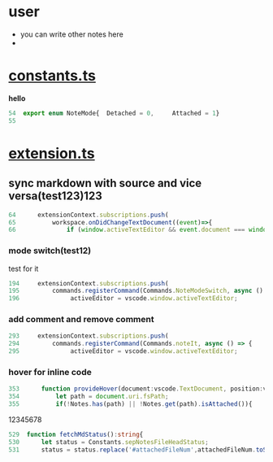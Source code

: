 <!-- generated by vscode plugin [separable notes](https://github.com/hashhashu/separable-notes)  
attachedFileNum:2    detachedFileNum:8    refreshTime:2024/5/3  15:24:57  
-->  
  
# user
* you can write other notes here
* 

# [constants.ts](d:\extra\github\separable-notes\src\constants\constants.ts)  
**hello**
```ts
54  export enum NoteMode{  Detached = 0,     Attached = 1}
55  
```
  
  
# [extension.ts](d:\extra\github\separable-notes\src\extension.ts)  
## sync markdown with source and vice versa(**test123**)123
```ts
64      extensionContext.subscriptions.push(
65          workspace.onDidChangeTextDocument((event)=>{
66              if (window.activeTextEditor && event.document === window.activeTextEditor.document) {
```
### mode switch(**test12**)
test  for it
```ts
194  	extensionContext.subscriptions.push(
195  		commands.registerCommand(Commands.NoteModeSwitch, async () => {
196              activeEditor = vscode.window.activeTextEditor;
```
### add comment and remove comment
```ts
293  	extensionContext.subscriptions.push(
294  		commands.registerCommand(Commands.noteIt, async () => {
295              activeEditor = vscode.window.activeTextEditor;
```
### hover for inline code
```ts
353      function provideHover(document:vscode.TextDocument, position:vscode.Position, token){
354          let path = document.uri.fsPath;
355          if(!Notes.has(path) || !Notes.get(path).isAttached()){
```
12345678
```ts
529  function fetchMdStatus():string{
530      let status = Constants.sepNotesFileHeadStatus;
531      status = status.replace('#attachedFileNum',attachedFileNum.toString());
```
  
  
